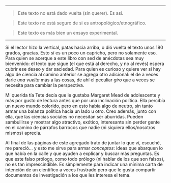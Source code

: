
___

   > Este texto no está dado vuelta (sin querer). Es así.

   > Este texto no está seguro de si es antropológico/etnográfico. 

   > Este texto es más bien un ensayo experimental.

___

Si el lector hizo la vertical, patas hacia arriba, o dió vuelta el texto unos 180 grados, gracias.
Esto sí es un poco un capricho, pero no solamente eso.
Para quien se acerque a este libro con sed de anécdotas sea muy bienvenido: el texto que sigue (el que está al derecho, y no al revés) espera cubrir ese deseo y dar saciedad. Para quien es curioso y quiere ver si hay algo de ciencia al camino anterior se agrega otro adicional: el de a veces darle _una vuelta_ más a las cosas, de ahí el peculiar _giro_ que a veces se necesita para cambiar la perspectiva.

Mi querida tía Tete decía que le gustaba Margaret Mead de adolescente y más por gusto de lectura antes que por una inclinación política.
Ella percibía un nuevo mundo colorido, pero en esto había algo de neutro, sin tanto armar una balanza política hacia un lado u otro.
Creo además, junto con ella, que las ciencias sociales no necesitan ser aburridas. Pueden sambullirse y mostrar algo atractivo, exótico, interesante sin perder gente en el camino de párrafos barrocos que nadie (ni siquiera ellos/nosotros mismos) aprecia.

Al final de las páginas de este agregado trato de juntar lo que ví, escuché, me pareció... y esto me sirve para armar _conceptos_: ideas que abarquen lo que había en la calle y que ayuden a explicar y buscar más preguntas.
Es que este falso prólogo, como todo prólogo (ni hablar de los que son falsos), no es tan imprescindible. Es simplemente para indicar una mínima carta de intención de un científico a veces frustrado pero que le gusta compartir documentos de investigación a los que les interesa el tema.

